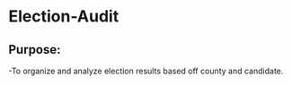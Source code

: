 # Election-Audit

## Purpose:
-To organize and analyze election results based off county and candidate.

